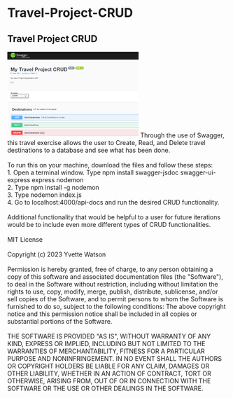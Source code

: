 # Travel-Project-CRUD
## Travel Project CRUD
<img src="travelcrud.png" width='300'/>
Through the use of Swagger, this travel exercise allows the user to Create, Read, and Delete travel destinations to a database and see what has been done.<br></br>
To run this on your machine, download the files and follow these steps:<br>
1. Open a terminal window. Type npm install swagger-jsdoc swagger-ui-express express nodemon<br>
2. Type npm install -g nodemon<br>
3. Type nodemon index.js<br>
4. Go to localhost:4000/api-docs and run the desired CRUD functionality.
<br></br>
Additional functionality that would be helpful to a user for future iterations would be to include even more different types of CRUD functionalities.<br></br>
MIT License<br></br>
Copyright (c) 2023 Yvette Watson<br></br>
Permission is hereby granted, free of charge, to any person obtaining a copy of this software and associated documentation files (the "Software"), to deal in the Software without restriction, including without limitation the rights to use, copy, modify, merge, publish, distribute, sublicense, and/or sell copies of the Software, and to permit persons to whom the Software is furnished to do so, subject to the following conditions:
The above copyright notice and this permission notice shall be included in all copies or substantial portions of the Software.<br></br>
THE SOFTWARE IS PROVIDED "AS IS", WITHOUT WARRANTY OF ANY KIND, EXPRESS OR IMPLIED, INCLUDING BUT NOT LIMITED TO THE WARRANTIES OF MERCHANTABILITY, FITNESS FOR A PARTICULAR PURPOSE AND NONINFRINGEMENT. IN NO EVENT SHALL THE AUTHORS OR COPYRIGHT HOLDERS BE LIABLE FOR ANY CLAIM, DAMAGES OR OTHER LIABILITY, WHETHER IN AN ACTION OF CONTRACT, TORT OR OTHERWISE, ARISING FROM, OUT OF OR IN CONNECTION WITH THE SOFTWARE OR THE USE OR OTHER DEALINGS IN THE SOFTWARE.
